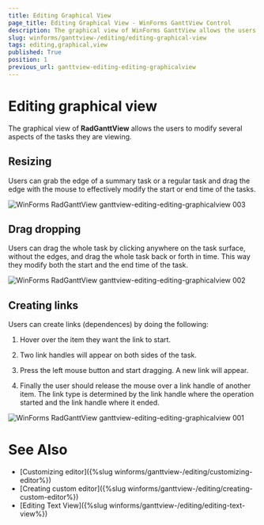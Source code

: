 ```yaml
---
title: Editing Graphical View
page_title: Editing Graphical View - WinForms GanttView Control
description: The graphical view of WinForms GanttView allows the users to modify several aspects of the tasks they are viewing.
slug: winforms/ganttview-/editing/editing-graphical-view
tags: editing,graphical,view
published: True
position: 1
previous_url: ganttview-editing-editing-graphicalview
---
```


# Editing graphical view

The graphical view of __RadGanttView__ allows the users to modify several aspects of the tasks they are viewing.

## Resizing

Users can grab the edge of a summary task or a regular task and drag the edge with the mouse to effectively modify the start or end time of the tasks.
        
![WinForms RadGanttView ganttview-editing-editing-graphicalview 003](images/ganttview-editing-editing-graphicalview003.gif)

## Drag dropping

Users can drag the whole task by clicking anywhere on the task surface, without the edges, and drag the whole task back or forth in time. This way they modify both the start and the end time of the task.
        
![WinForms RadGanttView ganttview-editing-editing-graphicalview 002](images/ganttview-editing-editing-graphicalview002.gif)

## Creating links

Users can create links (dependences) by doing the following:

1. Hover over the item they want the link to start.

1. Two link handles will appear on both sides of the task.

1. Press the left mouse button and start dragging. A new link will appear.

1. Finally the user should release the mouse over a link handle of another item. The link type is determined by the link handle where the operation started and the link handle where it ended.
            
![WinForms RadGanttView ganttview-editing-editing-graphicalview 001](images/ganttview-editing-editing-graphicalview001.gif)

# See Also

* [Customizing editor]({%slug winforms/ganttview-/editing/customizing-editor%})
* [Creating custom editor]({%slug winforms/ganttview-/editing/creating-custom-editor%})
* [Editing Text View]({%slug winforms/ganttview-/editing/editing-text-view%})
